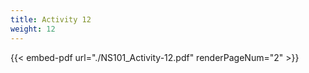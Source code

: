 ```yaml
---
title: Activity 12
weight: 12
---
```



{{< embed-pdf url="./NS101_Activity-12.pdf" renderPageNum="2" >}}
